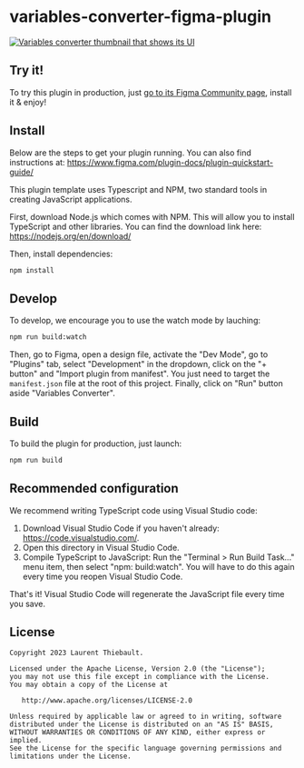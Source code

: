 # variables-converter-figma-plugin

[![Variables converter thumbnail that shows its UI](./resources/images/variables-converter-cover-art.png)](https://www.figma.com/community/plugin/1256000104406722117/Variables-Converter)

## Try it!

To try this plugin in production, just [go to its Figma Community page](https://www.figma.com/community/plugin/1256000104406722117/Variables-Converter), install it & enjoy!

## Install

Below are the steps to get your plugin running. You can also find instructions at: https://www.figma.com/plugin-docs/plugin-quickstart-guide/

This plugin template uses Typescript and NPM, two standard tools in creating JavaScript applications.

First, download Node.js which comes with NPM. This will allow you to install TypeScript and other
libraries. You can find the download link here: https://nodejs.org/en/download/

Then, install dependencies:

```sh
npm install
```

## Develop

To develop, we encourage you to use the watch mode by lauching:

```sh
npm run build:watch
```

Then, go to Figma, open a design file, activate the "Dev Mode", go to "Plugins" tab, select "Development" in the dropdown, click on the "+ button" and "Import plugin from manifest". You just need to target the `manifest.json` file at the root of this project. Finally, click on "Run" button aside "Variables Converter".

## Build

To build the plugin for production, just launch:

```sh
npm run build
```

## Recommended configuration

We recommend writing TypeScript code using Visual Studio code:

1. Download Visual Studio Code if you haven't already: https://code.visualstudio.com/.
2. Open this directory in Visual Studio Code.
3. Compile TypeScript to JavaScript: Run the "Terminal > Run Build Task..." menu item,
   then select "npm: build:watch". You will have to do this again every time
   you reopen Visual Studio Code.

That's it! Visual Studio Code will regenerate the JavaScript file every time you save.

## License

    Copyright 2023 Laurent Thiebault.

    Licensed under the Apache License, Version 2.0 (the "License");
    you may not use this file except in compliance with the License.
    You may obtain a copy of the License at

       http://www.apache.org/licenses/LICENSE-2.0

    Unless required by applicable law or agreed to in writing, software
    distributed under the License is distributed on an "AS IS" BASIS,
    WITHOUT WARRANTIES OR CONDITIONS OF ANY KIND, either express or implied.
    See the License for the specific language governing permissions and
    limitations under the License.
